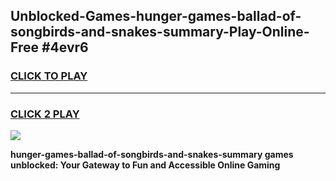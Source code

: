 
## Unblocked-Games-hunger-games-ballad-of-songbirds-and-snakes-summary-Play-Online-Free #4evr6
<h3>
<a href="https://us.freeplayer.one?title=hunger-games-ballad-of-songbirds-and-snakes-summary&ref=10M">CLICK TO PLAY</a></h3>
<hr>

<h3>
<a href="https://us.freeplayer.one?title=hunger-games-ballad-of-songbirds-and-snakes-summary&ref=10M">CLICK 2 PLAY</a>
  
</h3>

<a href="https://us.freeplayer.one?title=hunger-games-ballad-of-songbirds-and-snakes-summary&ref=10M"><img src="https://clearcache.store/games.png"></a>


**hunger-games-ballad-of-songbirds-and-snakes-summary games unblocked: Your Gateway to Fun and Accessible Online Gaming**
